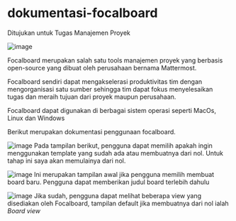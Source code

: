 # dokumentasi-focalboard
Ditujukan untuk Tugas Manajemen Proyek

![image](https://user-images.githubusercontent.com/54672222/236749831-df630d1b-e0df-4b6e-9e18-566e25f3bb68.png)

Focalboard merupakan salah satu tools manajemen proyek yang berbasis open-source yang dibuat oleh perusahaan bernama Mattermost.

Focalboard sendiri dapat mengakselerasi produktivitas tim dengan mengorganisasi satu sumber sehingga tim dapat fokus menyelesaikan tugas dan meraih tujuan dari proyek maupun perusahaan.

Focalboard dapat digunakan di berbagai sistem operasi seperti MacOs, Linux dan Windows

Berikut merupakan dokumentasi penggunaan focalboard.

![image](https://user-images.githubusercontent.com/54672222/237060503-779e66f0-b172-4743-9663-600a52ece955.png)
Pada tampilan berikut, pengguna dapat memilih apakah ingin menggunakan template yang sudah ada atau membuatnya dari nol. Untuk tahap ini saya akan memulainya dari nol.

![image](https://user-images.githubusercontent.com/54672222/237060781-48d0bd4e-b2a5-4a7b-b95d-266bc68ae644.png)
Ini merupakan tampilan awal jika pengguna memilih membuat board baru. Pengguna dapat memberikan judul board terlebih dahulu

![image](https://user-images.githubusercontent.com/54672222/237061040-39e72619-3d5f-43c7-a9f4-31bd0d59ce74.png)
Jika sudah, pengguna dapat melihat beberapa view yang disediakan oleh Focalboard, tampilan default jika membuatnya dari nol ialah *Board view*
